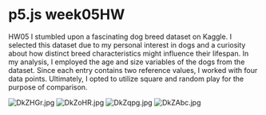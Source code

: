 # p5.js week05HW

HW05
I stumbled upon a fascinating dog breed dataset on Kaggle. I selected this dataset due to my personal interest in dogs and a curiosity about how distinct breed characteristics might influence their lifespan. In my analysis, I employed the age and size variables of the dogs from the dataset. Since each entry contains two reference values, I worked with four data points. Ultimately, I opted to utilize square and random play for the purpose of comparison.

![DkZHGr.jpg](https://imgpile.com/images/DkZHGr.jpg)
![DkZoHR.jpg](https://imgpile.com/images/DkZoHR.jpg)
![DkZqpg.jpg](https://imgpile.com/images/DkZqpg.jpg)
![DkZAbc.jpg](https://imgpile.com/images/DkZAbc.jpg)
